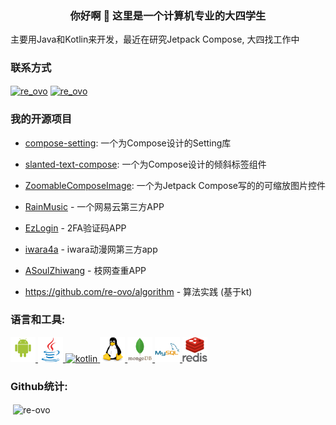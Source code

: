 <h3 align="center">你好啊 👋 这里是一个计算机专业的大四学生</h3>

主要用Java和Kotlin来开发，最近在研究Jetpack Compose, 大四找工作中

<h3 align="left">联系方式</h3>
<p align="left">
<a href="mailto:re_dev@qq.com" target="blank"><img align="center" src="https://raw.githubusercontent.com/re-ovo/re-ovo/main/email_black_24dp.svg" alt="re_ovo" height="30" width="40" /></a>
<a href="https://stackoverflow.com/users/9440615/re-ovo" target="blank"><img align="center" src="https://raw.githubusercontent.com/rahuldkjain/github-profile-readme-generator/master/src/images/icons/Social/stack-overflow.svg" alt="re_ovo" height="30" width="40" /></a>
</p>

<h3 align="left">我的开源项目</h3>

* [compose-setting](https://github.com/re-ovo/compose-setting): 一个为Compose设计的Setting库
* [slanted-text-compose](https://github.com/re-ovo/slanted-text-compose): 一个为Compose设计的倾斜标签组件
* [ZoomableComposeImage](https://github.com/re-ovo/ZoomableComposeImage): 一个为Jetpack Compose写的的可缩放图片控件

* [RainMusic](https://github.com/re-ovo/RainMusic) - 一个网易云第三方APP
* [EzLogin](https://github.com/re-ovo/ezlogin) - 2FA验证码APP   
* [iwara4a](https://github.com/re-ovo/iwara4a) - iwara动漫网第三方app   
* [ASoulZhiwang](https://github.com/re-ovo/ASoulZhiWang) - 枝网查重APP
* https://github.com/re-ovo/algorithm - 算法实践 (基于kt)

<h3 align="left">语言和工具:</h3>
<p align="left"> <a href="https://developer.android.com" target="_blank" rel="noreferrer"> <img src="https://raw.githubusercontent.com/devicons/devicon/master/icons/android/android-original-wordmark.svg" alt="android" width="40" height="40"/> </a> <a href="https://www.java.com" target="_blank" rel="noreferrer"> <img src="https://raw.githubusercontent.com/devicons/devicon/master/icons/java/java-original.svg" alt="java" width="40" height="40"/> </a> <a href="https://kotlinlang.org" target="_blank" rel="noreferrer"> <img src="https://www.vectorlogo.zone/logos/kotlinlang/kotlinlang-icon.svg" alt="kotlin" width="40" height="40"/> </a> <a href="https://www.linux.org/" target="_blank" rel="noreferrer"> <img src="https://raw.githubusercontent.com/devicons/devicon/master/icons/linux/linux-original.svg" alt="linux" width="40" height="40"/> </a> <a href="https://www.mongodb.com/" target="_blank" rel="noreferrer"> <img src="https://raw.githubusercontent.com/devicons/devicon/master/icons/mongodb/mongodb-original-wordmark.svg" alt="mongodb" width="40" height="40"/> </a> <a href="https://www.mysql.com/" target="_blank" rel="noreferrer"> <img src="https://raw.githubusercontent.com/devicons/devicon/master/icons/mysql/mysql-original-wordmark.svg" alt="mysql" width="40" height="40"/> </a> <a href="https://redis.io" target="_blank" rel="noreferrer"> <img src="https://raw.githubusercontent.com/devicons/devicon/master/icons/redis/redis-original-wordmark.svg" alt="redis" width="40" height="40"/> </a> </p>
<h3 align="left">Github统计:</h3>
<p>&nbsp;<img align="center" src="https://github-readme-stats.vercel.app/api?username=re-ovo&show_icons=true&locale=en" alt="re-ovo" /></p>
